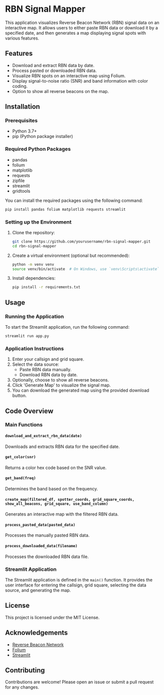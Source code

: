 
# RBN Signal Mapper

This application visualizes Reverse Beacon Network (RBN) signal data on an interactive map. It allows users to either paste RBN data or download it by a specified date, and then generates a map displaying signal spots with various features.

## Features
- Download and extract RBN data by date.
- Process pasted or downloaded RBN data.
- Visualize RBN spots on an interactive map using Folium.
- Display signal-to-noise ratio (SNR) and band information with color coding.
- Option to show all reverse beacons on the map.

## Installation

### Prerequisites
- Python 3.7+
- pip (Python package installer)

### Required Python Packages
- pandas
- folium
- matplotlib
- requests
- zipfile
- streamlit
- gridtools

You can install the required packages using the following command:
```bash
pip install pandas folium matplotlib requests streamlit
```

### Setting up the Environment
1. Clone the repository:
   ```bash
   git clone https://github.com/yourusername/rbn-signal-mapper.git
   cd rbn-signal-mapper
   ```

2. Create a virtual environment (optional but recommended):
   ```bash
   python -m venv venv
   source venv/bin/activate  # On Windows, use `venv\Scripts\activate`
   ```

3. Install dependencies:
   ```bash
   pip install -r requirements.txt
   ```

## Usage

### Running the Application
To start the Streamlit application, run the following command:
```bash
streamlit run app.py
```

### Application Instructions
1. Enter your callsign and grid square.
2. Select the data source:
   - Paste RBN data manually.
   - Download RBN data by date.
3. Optionally, choose to show all reverse beacons.
4. Click 'Generate Map' to visualize the signal map.
5. You can download the generated map using the provided download button.

## Code Overview

### Main Functions

#### `download_and_extract_rbn_data(date)`
Downloads and extracts RBN data for the specified date.

#### `get_color(snr)`
Returns a color hex code based on the SNR value.

#### `get_band(freq)`
Determines the band based on the frequency.

#### `create_map(filtered_df, spotter_coords, grid_square_coords, show_all_beacons, grid_square, use_band_column)`
Generates an interactive map with the filtered RBN data.

#### `process_pasted_data(pasted_data)`
Processes the manually pasted RBN data.

#### `process_downloaded_data(filename)`
Processes the downloaded RBN data file.

### Streamlit Application
The Streamlit application is defined in the `main()` function. It provides the user interface for entering the callsign, grid square, selecting the data source, and generating the map.

## License
This project is licensed under the MIT License.

## Acknowledgements
- [Reverse Beacon Network](https://reversebeacon.net/)
- [Folium](https://python-visualization.github.io/folium/)
- [Streamlit](https://streamlit.io/)

## Contributing
Contributions are welcome! Please open an issue or submit a pull request for any changes.
